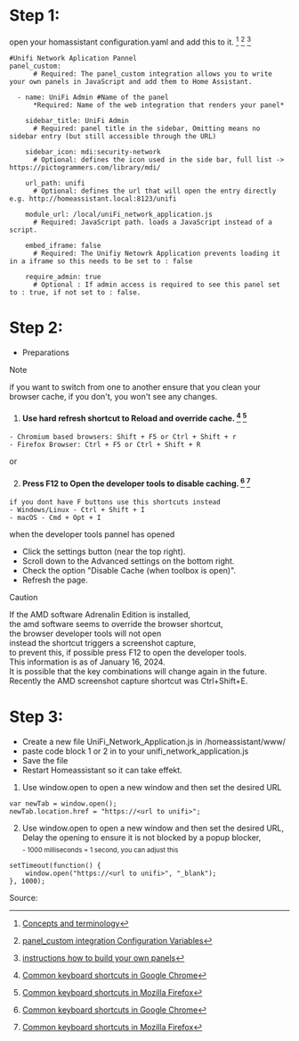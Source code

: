 
# Step 1: 
open your homassistant configuration.yaml
and add this to it. [^1] [^2] [^3]

```
#Unifi Network Aplication Pannel  
panel_custom:
      # Required: The panel_custom integration allows you to write your own panels in JavaScript and add them to Home Assistant. 

  - name: UniFi Admin #Name of the panel
      *Required: Name of the web integration that renders your panel*

    sidebar_title: UniFi Admin 
      # Required: panel title in the sidebar, Omitting means no sidebar entry (but still accessible through the URL) 

    sidebar_icon: mdi:security-network 
      # Optional: defines the icon used in the side bar, full list -> https://pictogrammers.com/library/mdi/

    url_path: unifi 
      # Optional: defines the url that will open the entry directly e.g. http://homeassistant.local:8123/unifi

    module_url: /local/uniFi_network_application.js 
      # Required: JavaScript path. loads a JavaScript instead of a script.

    embed_iframe: false 
      # Required: The Unifiy Netowrk Application prevents loading it in a iframe so this needs to be set to : false

    require_admin: true 
      # Optional : If admin access is required to see this panel set to : true, if not set to : false.
```      

# Step 2: 
- Preparations
 

>[!NOTE]
>if you want to switch from one to another 
>ensure that you clean your browser cache,
>if you don't, you won't see any changes.

  

 1.  #### Use hard refresh shortcut to Reload and override cache. [^4] [^5] 

    - Chromium based browsers: Shift + F5 or Ctrl + Shift + r
    - Firefox Browser: Ctrl + F5 or Ctrl + Shift + R 


or

 2.  #### Press F12 to Open the developer tools to disable caching. [^4] [^5]

    if you dont have F buttons use this shortcuts instead
    - Windows/Linux - Ctrl + Shift + I 
    - macOS - Cmd + Opt + I 

when the developer tools pannel has opened

- Click the settings button (near the top right).
- Scroll down to the Advanced settings on the bottom right.
- Check the option "Disable Cache (when toolbox is open)".
- Refresh the page. 

>[!CAUTION]
>If the AMD software Adrenalin Edition is installed,  
>the amd software seems to override the browser shortcut,  
>the browser developer tools will not open  
>instead the shortcut triggers a screenshot capture,  
>to prevent this, if possible press F12 to open the developer tools.  
>This information is as of January 16, 2024.  
>It is possible that the key combinations will change again in the future.  
>Recently the AMD screenshot capture shortcut was Ctrl+Shift+E.  


# Step 3:

- Create a new file UniFi_Network_Application.js in /homeassistant/www/  
- paste code block 1 or 2 in to your unifi_network_application.js  
- Save the file  
- Restart Homeassistant so it can take effekt.


1. Use window.open to open a new window and then set the desired URL
```
var newTab = window.open();
newTab.location.href = "https://<url to unifi>";
```
2. Use window.open to open a new window and then set the desired URL, Delay the opening to ensure it is not blocked by a popup blocker,  
<sub> - 1000 milliseconds = 1 second, you can adjust this </sub>

```
setTimeout(function() {
    window.open("https://<url to unifi>", "_blank");
}, 1000); 
```


Source:
[^1]: [Concepts and terminology](https://www.home-assistant.io/getting-started/concepts-terminology/)  
[^2]: [panel_custom integration Configuration Variables](https://www.home-assistant.io/integrations/panel_custom/)  
[^3]: [instructions how to build your own panels](https://developers.home-assistant.io/docs/frontend/custom-ui/creating-custom-panels)
[^4]: [Common keyboard shortcuts in Google Chrome](https://support.google.com/chrome/answer/157179)  
[^5]: [Common keyboard shortcuts in Mozilla Firefox](https://support.mozilla.org/en-US/kb/keyboard-shortcuts-perform-firefox-tasks-quickly)  
[^5]: [all keyboard shortcuts used by the developer tools built into Firefox](https://firefox-source-docs.mozilla.org/devtools-user/keyboard_shortcuts/index.html)
